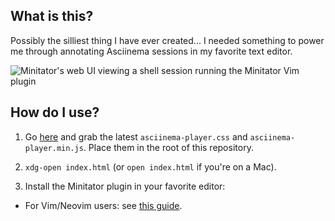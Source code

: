 ## What is this?
Possibly the silliest thing I have ever created...  I needed something to power
me through annotating Asciinema sessions in my favorite text editor.

![Minitator's web UI viewing a shell session running the Minitator Vim plugin](https://sqt.wtf/~targetdisk/blob/minitator-yo-dawg.png)

## How do I use?
1. Go [here](https://github.com/asciinema/asciinema-player/releases/latest) and
   grab the latest `asciinema-player.css` and `asciinema-player.min.js`.  Place
   them in the root of this repository.

2. `xdg-open index.html` (or `open index.html` if you're on a Mac).

3. Install the Minitator plugin in your favorite editor:
  - For Vim/Neovim users: see [this guide](VimHOWTO.md).
